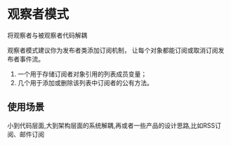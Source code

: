 # 观察者模式

将观察者与被观察者代码解耦

观察者模式建议你为发布者类添加订阅机制， 让每个对象都能订阅或取消订阅发布者事件流。

1. 一个用于存储订阅者对象引用的列表成员变量；
2. 几个用于添加或删除该列表中订阅者的公有方法。

## 使用场景

​小到代码层面,大到架构层面的系统解耦,再或者一些产品的设计思路,比如RSS订阅、邮件订阅
